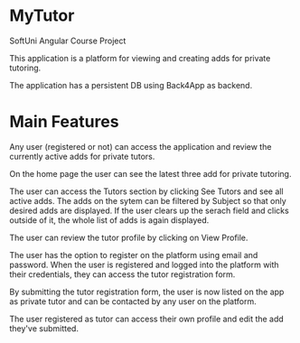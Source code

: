 # MyTutor
SoftUni Angular Course Project

This application is a platform for viewing and creating adds for private tutoring.

The application has a persistent DB using Back4App as backend.

# Main Features
Any user (registered or not) can access the application and review the currently active adds for private tutors.

On the home page the user can see the latest three add for private tutoring.

The user can access the Tutors section by clicking See Tutors and see all active adds.
The adds on the sytem can be filtered by Subject so that only desired adds are displayed.
If the user clears up the serach field and clicks outside of it, the whole list of adds is again displayed.

The user can review the tutor profile by clicking on View Profile.

The user has the option to register on the platform using email and password.
When the user is registered and logged into the platform with their credentials, they can access the tutor registration form.

By submitting the tutor registration form, the user is now listed on the app as private tutor and can be contacted by any user on the platform.

The user registered as tutor can access their own profile and edit the add they've submitted.



